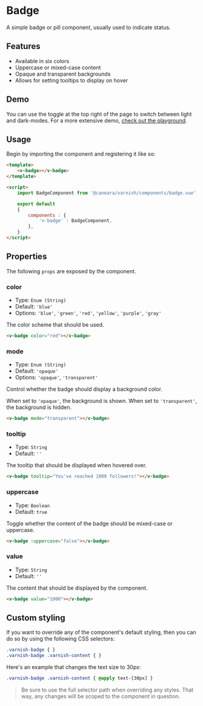 # Badge

A simple badge or pill component, usually used to indicate status.

## Features

* Available in six colors
* Uppercase or mixed-case content
* Opaque and transparent backgrounds
* Allows for setting tooltips to display on hover

## Demo

You can use the toggle at the top right of the page to switch between light and dark-modes. For a more extensive demo, [check out the playground](/playgrounds/badge/index).

<!-- Setup -->
<script setup>
    import BadgeComponent from '../../src/components/badge.vue';
</script>

<!-- Demo -->
<div class="border border-dashed border-gray-300 dark:border-gray-600 flex justify-center flex-wrap rounded-md gap-3 p-6 mt-8">
    <ClientOnly>
        <BadgeComponent color="blue" value="Blue"></BadgeComponent>
        <BadgeComponent color="green" value="Green"></BadgeComponent>
        <BadgeComponent color="red" value="Red"></BadgeComponent>
        <BadgeComponent color="yellow" value="Yellow"></BadgeComponent>
        <BadgeComponent color="purple" value="Purple"></BadgeComponent>
        <BadgeComponent color="gray" value="Gray"></BadgeComponent>
    </ClientOnly>
</div>

## Usage

Begin by importing the component and registering it like so:

```html
<template>
    <v-badge></v-badge>
</template>

<script>
    import BadgeComponent from '@caneara/varnish/components/badge.vue';

    export default
    {
        components : {
            'v-badge' : BadgeComponent,
        },
    }
</script>
```

## Properties

The following `props` are exposed by the component.

### color

- Type: `Enum (String)`
- Default: `'blue'`
- Options: `'blue'`, `'green'`, `'red'`, `'yellow'`, `'purple'`, `'gray'`

The color scheme that should be used.

```html
<v-badge color="red"></v-badge>
```

### mode

- Type: `Enum (String)`
- Default: `'opaque'`
- Options: `'opaque'`, `'transparent'`

Control whether the badge should display a background color.

When set to `'opaque'`, the background is shown. When set to `'transparent'`, the background is hidden.

```html
<v-badge mode="transparent"></v-badge>
```

### tooltip

- Type: `String`
- Default: `''`

The tooltip that should be displayed when hovered over.

```html
<v-badge tooltip="You've reached 1000 followers!"></v-badge>
```

### uppercase

- Type: `Boolean`
- Default: `true`

Toggle whether the content of the badge should be mixed-case or uppercase.

```html
<v-badge :uppercase="false"></v-badge>
```

### value

- Type: `String`
- Default: `''`

The content that should be displayed by the component.

```html
<v-badge value="1000"></v-badge>
```

## Custom styling

If you want to override any of the component's default styling, then you can do so by using the following CSS selectors:

```css
.varnish-badge { }
.varnish-badge .varnish-content { }
```

Here's an example that changes the text size to 30px:

```css
.varnish-badge .varnish-content { @apply text-[30px] }
```

> Be sure to use the full selector path when overriding any styles. That way, any changes will be scoped to the component in question.